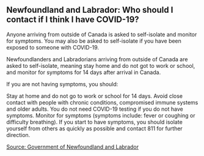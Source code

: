 ## Newfoundland and Labrador: Who should I contact if I think I have COVID-19?

Anyone arriving from outside of Canada is asked to self-isolate and monitor for symptoms. You may also be asked to self-isolate if you have been exposed to someone with COVID-19.

Newfoundlanders and Labradorians arriving from outside of Canada are asked to self-isolate, meaning stay home and do not got to work or school, and monitor for symptoms for 14 days after arrival in Canada.

If you are not having symptoms, you should:

Stay at home and do not go to work or school for 14 days.
Avoid close contact with people with chronic conditions, compromised immune systems and older adults.
You do not need COVID-19 testing if you do not have symptoms.
Monitor for symptoms (symptoms include: fever or coughing or difficulty breathing).
If you start to have symptoms, you should isolate yourself from others as quickly as possible and contact 811 for further direction.

[Source: Government of Newfoundland and Labrador](https://www.gov.nl.ca/covid-19/)
